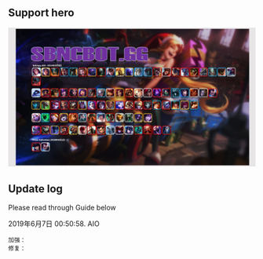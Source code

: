 ## Support hero
  ![支持英雄](https://github.com/Entropy-AIO/Dependencies/blob/master/Other/Champion.jpg)
  
## Update log
Please read through Guide below

2019年6月7日 00:50:58. AIO

	加强：
	修复：